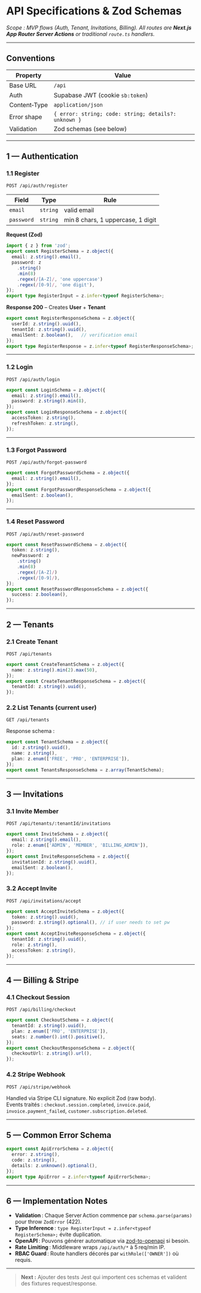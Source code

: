 # API Specifications & Zod Schemas

*Scope : MVP flows (Auth, Tenant, Invitations, Billing). All routes are **Next.js App Router Server Actions** or traditional `route.ts` handlers.*

---

## Conventions

| Property | Value |
|----------|-------|
| Base URL | `/api` |
| Auth     | Supabase JWT (cookie `sb:token`) |
| Content‑Type | `application/json` |
| Error shape | `{ error: string; code: string; details?: unknown }` |
| Validation | Zod schemas (see below) |

---

## 1 — Authentication

### 1.1 Register  
`POST /api/auth/register`

| Field | Type | Rule |
|-------|------|------|
| `email` | `string` | valid email |
| `password` | `string` | min 8 chars, 1 uppercase, 1 digit |

**Request (Zod)**  
```ts
import { z } from 'zod';
export const RegisterSchema = z.object({
  email: z.string().email(),
  password: z
    .string()
    .min(8)
    .regex(/[A-Z]/, 'one uppercase')
    .regex(/[0-9]/, 'one digit'),
});
export type RegisterInput = z.infer<typeof RegisterSchema>;
```

**Response 200** – Creates **User** + **Tenant**  
```ts
export const RegisterResponseSchema = z.object({
  userId: z.string().uuid(),
  tenantId: z.string().uuid(),
  emailSent: z.boolean(),   // verification email
});
export type RegisterResponse = z.infer<typeof RegisterResponseSchema>;
```

---

### 1.2 Login  
`POST /api/auth/login`

```ts
export const LoginSchema = z.object({
  email: z.string().email(),
  password: z.string().min(8),
});
export const LoginResponseSchema = z.object({
  accessToken: z.string(),
  refreshToken: z.string(),
});
```

---

### 1.3 Forgot Password  
`POST /api/auth/forgot-password`

```ts
export const ForgotPasswordSchema = z.object({
  email: z.string().email(),
});
export const ForgotPasswordResponseSchema = z.object({
  emailSent: z.boolean(),
});
```

---

### 1.4 Reset Password  
`POST /api/auth/reset-password`

```ts
export const ResetPasswordSchema = z.object({
  token: z.string(),
  newPassword: z
    .string()
    .min(8)
    .regex(/[A-Z]/)
    .regex(/[0-9]/),
});
export const ResetPasswordResponseSchema = z.object({
  success: z.boolean(),
});
```

---

## 2 — Tenants

### 2.1 Create Tenant  
`POST /api/tenants`

```ts
export const CreateTenantSchema = z.object({
  name: z.string().min(2).max(50),
});
export const CreateTenantResponseSchema = z.object({
  tenantId: z.string().uuid(),
});
```

### 2.2 List Tenants (current user)  
`GET /api/tenants`

Response schema :  
```ts
export const TenantSchema = z.object({
  id: z.string().uuid(),
  name: z.string(),
  plan: z.enum(['FREE', 'PRO', 'ENTERPRISE']),
});
export const TenantsResponseSchema = z.array(TenantSchema);
```

---

## 3 — Invitations

### 3.1 Invite Member  
`POST /api/tenants/:tenantId/invitations`

```ts
export const InviteSchema = z.object({
  email: z.string().email(),
  role: z.enum(['ADMIN', 'MEMBER', 'BILLING_ADMIN']),
});
export const InviteResponseSchema = z.object({
  invitationId: z.string().uuid(),
  emailSent: z.boolean(),
});
```

### 3.2 Accept Invite  
`POST /api/invitations/accept`

```ts
export const AcceptInviteSchema = z.object({
  token: z.string().uuid(),
  password: z.string().optional(), // if user needs to set pw
});
export const AcceptInviteResponseSchema = z.object({
  tenantId: z.string().uuid(),
  role: z.string(),
  accessToken: z.string(),
});
```

---

## 4 — Billing & Stripe

### 4.1 Checkout Session  
`POST /api/billing/checkout`

```ts
export const CheckoutSchema = z.object({
  tenantId: z.string().uuid(),
  plan: z.enum(['PRO', 'ENTERPRISE']),
  seats: z.number().int().positive(),
});
export const CheckoutResponseSchema = z.object({
  checkoutUrl: z.string().url(),
});
```

### 4.2 Stripe Webhook  
`POST /api/stripe/webhook`

Handled via Stripe CLI signature. No explicit Zod (raw body).  
Events traités : `checkout.session.completed`, `invoice.paid`, `invoice.payment_failed`, `customer.subscription.deleted`.

---

## 5 — Common Error Schema

```ts
export const ApiErrorSchema = z.object({
  error: z.string(),
  code: z.string(),
  details: z.unknown().optional(),
});
export type ApiError = z.infer<typeof ApiErrorSchema>;
```

---

## 6 — Implementation Notes

* **Validation** : Chaque Server Action commence par `schema.parse(params)` pour throw `ZodError` (422).  
* **Type Inference** : `type RegisterInput = z.infer<typeof RegisterSchema>;` évite duplication.  
* **OpenAPI** : Pouvons générer automatique via [zod-to-openapi](https://github.com/asteasolutions/zod-to-openapi) si besoin.  
* **Rate Limiting** : Middleware wraps `/api/auth/*` à 5 req/min IP.  
* **RBAC Guard** : Route handlers décorés par `withRole(['OWNER'])` où requis.

---

> **Next :** Ajouter des tests Jest qui importent ces schemas et valident des fixtures request/response.